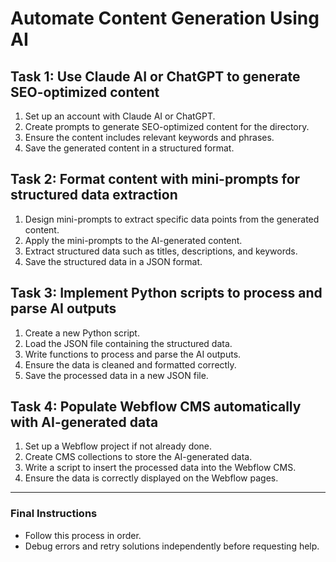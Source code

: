 # Automate Content Generation Using AI

## Task 1: Use Claude AI or ChatGPT to generate SEO-optimized content
1. Set up an account with Claude AI or ChatGPT.
2. Create prompts to generate SEO-optimized content for the directory.
3. Ensure the content includes relevant keywords and phrases.
4. Save the generated content in a structured format.

## Task 2: Format content with mini-prompts for structured data extraction
1. Design mini-prompts to extract specific data points from the generated content.
2. Apply the mini-prompts to the AI-generated content.
3. Extract structured data such as titles, descriptions, and keywords.
4. Save the structured data in a JSON format.

## Task 3: Implement Python scripts to process and parse AI outputs
1. Create a new Python script.
2. Load the JSON file containing the structured data.
3. Write functions to process and parse the AI outputs.
4. Ensure the data is cleaned and formatted correctly.
5. Save the processed data in a new JSON file.

## Task 4: Populate Webflow CMS automatically with AI-generated data
1. Set up a Webflow project if not already done.
2. Create CMS collections to store the AI-generated data.
3. Write a script to insert the processed data into the Webflow CMS.
4. Ensure the data is correctly displayed on the Webflow pages.

---

### Final Instructions
- Follow this process in order.
- Debug errors and retry solutions independently before requesting help.
